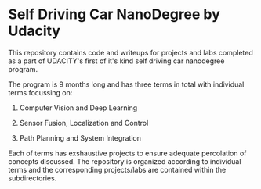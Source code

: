 # Self Driving Car NanoDegree by Udacity

This repository contains code and writeups for projects and labs completed as a part of UDACITY's first of it's kind self driving car nanodegree program.

The program is 9 months long and has three terms in total with individual terms focussing on:

1. Computer Vision and Deep Learning

2. Sensor Fusion, Localization and Control

3. Path Planning and System Integration

Each of terms has exshaustive projects to ensure adequate percolation of concepts discussed. The repository is organized according to individual terms and the corresponding projects/labs are contained within the subdirectories.


